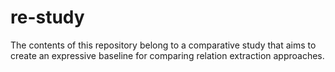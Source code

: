 # re-study
The contents of this repository belong to a comparative study that aims to create an expressive baseline for comparing relation extraction approaches.
